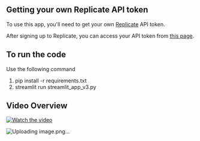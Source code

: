 ## Getting your own Replicate API token

To use this app, you'll need to get your own [Replicate](https://replicate.com/) API token.

After signing up to Replicate, you can access your API token from [this page](https://replicate.com/account/api-tokens).

## To run the code

Use the following command

1. pip install -r requirements.txt
2. streamlit run streamlit_app_v3.py



## Video Overview

[![Watch the video](https://img.youtube.com/vi/ukEWOBtW8FY/0.jpg)](https://youtu.be/ukEWOBtW8FY?si=r5WSylKSjrkdyRGV)

![Uploading image.png…]()
